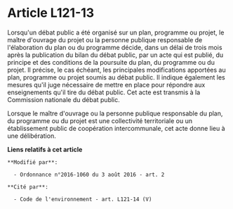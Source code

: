 # Article L121-13

Lorsqu'un débat public a été organisé sur un plan, programme ou projet, le maître d'ouvrage du projet ou la personne publique
responsable de l'élaboration du plan ou du programme décide, dans un délai de trois mois après la publication du bilan du
débat public, par un acte qui est publié, du principe et des conditions de la poursuite du plan, du programme ou du projet.
Il précise, le cas échéant, les principales modifications apportées au plan, programme ou projet soumis au débat public. Il
indique également les mesures qu'il juge nécessaire de mettre en place pour répondre aux enseignements qu'il tire du débat
public. Cet acte est transmis à la Commission nationale du débat public.

Lorsque le maître d'ouvrage ou la personne publique responsable du plan, du programme ou du projet est une collectivité
territoriale ou un établissement public de coopération intercommunale, cet acte donne lieu à une délibération.

**Liens relatifs à cet article**

	**Modifié par**:

	  - Ordonnance n°2016-1060 du 3 août 2016 - art. 2

	**Cité par**:

	  - Code de l'environnement - art. L121-14 (V)
